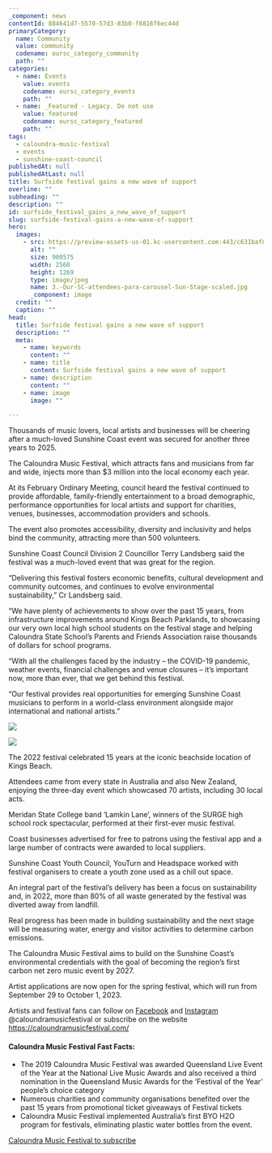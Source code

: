 ```yaml
---
_component: news
contentId: 884641d7-5570-57d3-83b0-f6816f6ec44d
primaryCategory:
  name: Community
  value: community
  codename: oursc_category_community
  path: ""
categories:
  - name: Events
    value: events
    codename: oursc_category_events
    path: ""
  - name: _Featured - Legacy. Do not use
    value: featured
    codename: oursc_category_featured
    path: ""
tags:
  - caloundra-music-festival
  - events
  - sunshine-coast-council
publishedAt: null
publishedAtLast: null
title: Surfside festival gains a new wave of support
overline: ""
subheading: ""
description: ""
id: surfside_festival_gains_a_new_wave_of_support
slug: surfside-festival-gains-a-new-wave-of-support
hero:
  images:
    - src: https://preview-assets-us-01.kc-usercontent.com:443/c631baf8-1b46-001f-580c-d0001b68b4a8/8d2b21f3-b3f6-432c-a906-fdf85da0e51e/3.-Our-SC-attendees-para-carousel-Sun-Stage-scaled.jpg
      alt: ""
      size: 900575
      width: 2560
      height: 1269
      type: image/jpeg
      name: 3.-Our-SC-attendees-para-carousel-Sun-Stage-scaled.jpg
      _component: image
  credit: ""
  caption: ""
head:
  title: Surfside festival gains a new wave of support
  description: ""
  meta:
    - name: keywords
      content: ""
    - name: title
      content: Surfside festival gains a new wave of support
    - name: description
      content: ""
    - name: image
      image: ""

---
```

Thousands of music lovers, local artists and businesses will be cheering after a much-loved Sunshine Coast event was secured for another three years to 2025.

The Caloundra Music Festival, which attracts fans and musicians from far and wide, injects more than $3 million into the local economy each year.

At its February Ordinary Meeting, council heard the festival continued to provide affordable, family-friendly entertainment to a broad demographic, performance opportunities for local artists and support for charities, venues, businesses, accommodation providers and schools.

The event also promotes accessibility, diversity and inclusivity and helps bind the community, attracting more than 500 volunteers.

Sunshine Coast Council Division 2 Councillor Terry Landsberg said the festival was a much-loved event that was great for the region.

“Delivering this festival fosters economic benefits, cultural development and community outcomes, and continues to evolve environmental sustainability,” Cr Landsberg said.

“We have plenty of achievements to show over the past 15 years, from infrastructure improvements around Kings Beach Parklands, to showcasing our very own local high school students on the festival stage and helping Caloundra State School’s Parents and Friends Association raise thousands of dollars for school programs.

“With all the challenges faced by the industry – the COVID-19 pandemic, weather events, financial challenges and venue closures – it’s important now, more than ever, that we get behind this festival.

“Our festival provides real opportunities for emerging Sunshine Coast musicians to perform in a world-class environment alongside major international and national artists.”

![](https://preview-assets-us-01.kc-usercontent.com:443/c631baf8-1b46-001f-580c-d0001b68b4a8/f37812ba-4c35-48c9-9728-ba6f40591cef/Media-CMF22-300922-All-Ages-Crowd-1-1024x682.jpg)

![](https://preview-assets-us-01.kc-usercontent.com:443/c631baf8-1b46-001f-580c-d0001b68b4a8/3ae40760-52ec-42bf-bc2f-77a172536af9/News-Centre-CMF22-300922-Dancing-1.jpg)

The 2022 festival celebrated 15 years at the iconic beachside location of Kings Beach.

Attendees came from every state in Australia and also New Zealand, enjoying the three-day event which showcased 70 artists, including 30 local acts.

Meridan State College band ‘Lamkin Lane’, winners of the SURGE high school rock spectacular, performed at their first-ever music festival.

Coast businesses advertised for free to patrons using the festival app and a large number of contracts were awarded to local suppliers.

Sunshine Coast Youth Council, YouTurn and Headspace worked with festival organisers to create a youth zone used as a chill out space.

An integral part of the festival’s delivery has been a focus on sustainability and, in 2022, more than 80% of all waste generated by the festival was diverted away from landfill.

Real progress has been made in building sustainability and the next stage will be measuring water, energy and visitor activities to determine carbon emissions.

The Caloundra Music Festival aims to build on the Sunshine Coast’s environmental credentials with the goal of becoming the region’s first carbon net zero music event by 2027.

Artist applications are now open for the spring festival, which will run from September 29 to October 1, 2023.

Artists and festival fans can follow on [Facebook](http://@caloundramusicfestival)
&#x20;and [Instagram](https://www.instagram.com/caloundramusicfestival/)
&#x20;@caloundramusicfestival or subscribe on the website <https://caloundramusicfestival.com/>


#### **Caloundra Music Festival Fast Facts**:

*   The 2019 Caloundra Music Festival was awarded Queensland Live Event of the Year at the National Live Music Awards and also received a third nomination in the Queensland Music Awards for the ‘Festival of the Year’ people’s choice category
*   Numerous charities and community organisations benefited over the past 15 years from promotional ticket giveaways of Festival tickets
*   Caloundra Music Festival implemented Australia’s first BYO H2O program for festivals, eliminating plastic water bottles from the event.

[Caloundra Music Festival to subscribe](https://caloundramusicfestival.com/)
